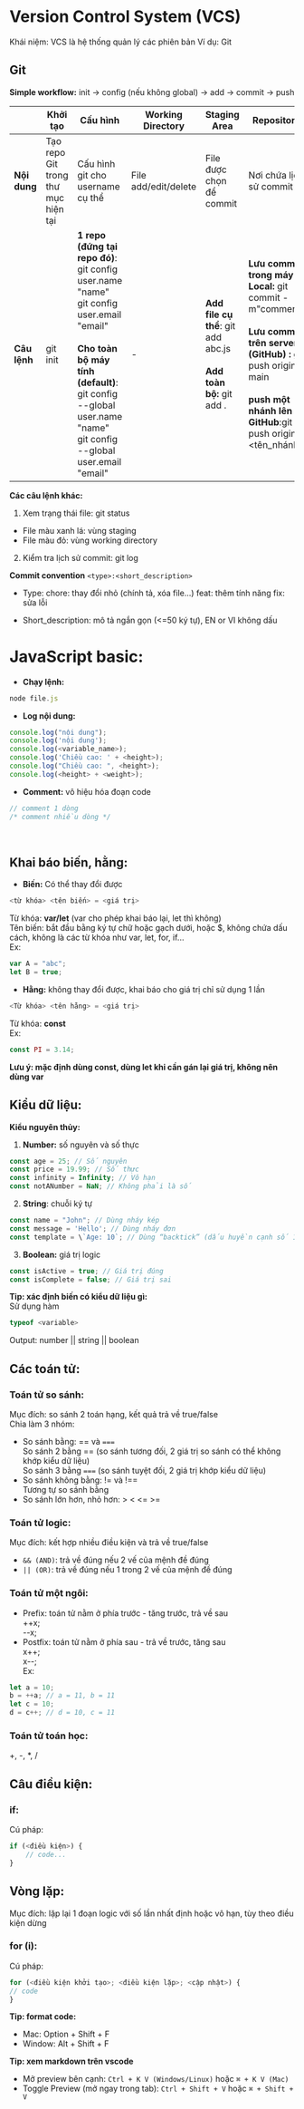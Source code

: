 # Version Control System (VCS)
Khái niệm: VCS là hệ thống quản lý các phiên bản
Ví dụ: Git
## Git
**Simple workflow:** init -> config (nếu không global) -> add -> commit -> push

|| Khởi tạo | Cấu hình | Working Directory | Staging Area | Repository |
|-------|-------------------|--------------|---------------------|----------------------|--------------------|
| **Nội dung** | Tạo repo Git trong thư mục hiện tại | Cấu hình git cho username cụ thể |File add/edit/delete | File được chọn để commit | Nơi chứa lịch sử commit |
| **Câu lệnh** | git init | **1 repo (đứng tại repo đó)**: <br>git config user.name "name" <br>git config user.email "email"<br><br>**Cho toàn bộ máy tính (default)**:<br>git config --global user.name "name"<br>git config --global user.email "email" | - | **Add file cụ thể**: git add abc.js <br><br>**Add toàn bộ:** git add . | **Lưu commit trong máy Local:** git commit -m"comment" <br><br>**Lưu commit trên server (GitHub) :** git push origin main<br><br>**push một nhánh lên GitHub**:git push origin <tên_nhánh>   |

**Các câu lệnh khác:**
1. Xem trạng thái file: git status
* File màu xanh lá: vùng staging
* File màu đỏ: vùng working directory

2. Kiểm tra lịch sử commit: git log


**Commit convention**
`<type>:<short_description>`
* Type:
chore: thay đổi nhỏ (chính tả, xóa file...)
feat: thêm tính năng
fix: sửa lỗi

* Short_description: mô tả ngắn gọn (<=50 ký tự), EN or VI không dấu

# JavaScript basic:
* **Chạy lệnh:** 
```js
node file.js
```
* **Log nội dung:**  
```js
console.log("nội dung");
console.log('nội dung'); 
console.log(<variable_name>);
console.log('Chiều cao: ' + <height>);
console.log("Chiều cao: ", <height>);
console.log(<height> + <weight>);
```

* **Comment:** vô hiệu hóa đoạn code
```js
// comment 1 dòng
/* comment nhiều dòng */
```
<br>

## Khai báo biến, hằng:
* **Biến:** Có thể thay đổi được 
```js
<từ khóa> <tên biến> = <giá trị>
```
Từ khóa: **var/let** (var cho phép khai báo lại, let thì không) <br>
Tên biến: bắt đầu bằng ký tự chữ hoặc gạch dưới, hoặc $, không chứa dấu cách, không là các từ khóa như var, let, for, if... <br>
Ex:<br>
```js
var A = "abc";
let B = true;
```
* **Hằng:** không thay đổi được, khai báo cho giá trị chỉ sử dụng 1 lần
```js
<Từ khóa> <tên hằng> = <giá trị>
```
Từ khóa: **const**<br>
Ex:<br>
```js
const PI = 3.14;
```
**Lưu ý: mặc định dùng const, dùng let khi cần gán lại giá trị, không nên dùng var**

## Kiểu dữ liệu:
**Kiểu nguyên thủy:**
1. **Number:** số nguyên và số thực<br>
```js
const age = 25; // Số nguyên
const price = 19.99; // Số thực
const infinity = Infinity; // Vô hạn
const notANumber = NaN; // Không phải là số
```

2. **String**: chuỗi ký tự <br>
```js
const name = "John"; // Dùng nháy kép
const message = 'Hello'; // Dùng nháy đơn
const template = \`Age: 10`; // Dùng “backtick” (dấu huyền cạnh số 1)
```

3. **Boolean:** giá trị logic<br>
```js
const isActive = true; // Giá trị đúng
const isComplete = false; // Giá trị sai
```
**Tip: xác định biến có kiểu dữ liệu gì:** <br>
Sử dụng hàm 
```js
typeof <variable>
```
Output: number || string || boolean

## Các toán tử:
### Toán tử so sánh:
Mục đích: so sánh 2 toán hạng, kết quả trả về true/false<br>
Chia làm 3 nhóm:<br>
- So sánh bằng: == và `===`<br>
So sánh 2 bằng == (so sánh tương đối, 2 giá trị so sánh có thể không khớp kiểu dữ liệu)<br>
So sánh 3 bằng `===` (so sánh tuyệt đối, 2 giá trị khớp kiểu dữ liệu)<br>
- So sánh không bằng: != và !==<br>
Tương tự so sánh bằng<br>
- So sánh lớn hơn, nhỏ hơn: > < <= >=

### Toán tử logic:
Mục đích: kết hợp nhiều điều kiện và trả về true/false<br>
- `&& (AND)`: trả về đúng nếu 2 vế của mệnh đề đúng
- `|| (OR)`: trả về đúng nếu 1 trong 2 vế của mệnh đề đúng

### Toán tử một ngôi:
- Prefix: toán tử nằm ở phía trước - tăng trước, trả về sau<br>
++x;<br>
--x;<br>
- Postfix: toán tử nằm ở phía sau - trả về trước, tăng sau<br>
x++;<br>
x--;<br>
Ex:<br>
```js
let a = 10;
b = ++a; // a = 11, b = 11
let c = 10;
d = c++; // d = 10, c = 11
```
### Toán tử toán học:
+, -, *, /

## Câu điều kiện:
### if:
Cú pháp:
```js
if (<điều kiện>) {
    // code...
}
```
## Vòng lặp:
Mục đích: lặp lại 1 đoạn logic với số lần nhất định hoặc vô hạn, tùy theo điều kiện dừng
### for (i):
Cú pháp:
```js
for (<điều kiện khởi tạo>; <điều kiện lặp>; <cập nhật>) {
// code
}
```
**Tip: format code:**<br>
- Mac: Option + Shift + F
- Window: Alt + Shift + F

**Tip: xem markdown trên vscode**<br>
- Mở preview bên cạnh: `Ctrl + K V (Windows/Linux)` hoặc `⌘ + K V (Mac)`
- Toggle Preview (mở ngay trong tab): `Ctrl + Shift + V` hoặc `⌘ + Shift + V`

